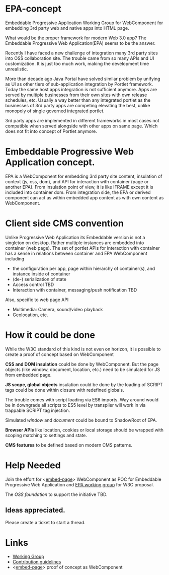 # EPA-concept
Embeddable Progressive Application Working Group for WebComponent for embedding 3rd party web and native apps into HTML page.

What would be the proper framework for modern Web 3.0 app? The Embeddable Progressive Web Application(EPA) seems to be the answer.

Recently I have faced a new challenge of integration many 3rd party sites into OSS collaboration site. The trouble came from so many APIs and UI customization. It is just too much work, making the development time unrealistic.

More than decade ago Java Portal have solved similar problem by unifying as UI as other tiers of sub-application integration by Portlet framework. Today the same host apps integration is not sufficient anymore. Apps are served by multiple businesses from their own sites with own release schedules, etc. Usually a way better than any integrated portlet as the businesses of 3rd party apps are competing elevating the best, unlike monopoly of single governed integrated portlet. 

3rd party apps are implemented in different frameworks in most cases not compatible when served alongside with other apps on same page. Which does not fit into concept of Portlet anymore.

# Embeddable Progressive Web Application concept.
EPA is a WebComponent for embedding 3rd party site content, insulation of context (js, css, dom), and API for interaction with container (page or another EPA). From insulation point of view, it is like IFRAME except it is included into container dom. From integration side, the EPA or derived component can act as within embedded app content as with own content as WebComponent.

# Client side CMS convention
Unlike Progressive Web Application its Embeddable version is not a singleton on desktop. Rather multiple instances are embedded into container (web page).
The set of portlet APIs for interaction with container has a sense in relations between container and EPA WebComponent including
* the configuration per app, page within hierarchy of container(s), and instance inside of container
* (de-) serialization of state
* Access control TBD
* Interaction with container, messaging/push notification TBD

Also, specific to web page API
* Multimedia: Camera, sound/video playback
* Geolocation, etc.

# How it could be done
While the W3C standard of this kind is not even on horizon, it is possible to create a proof of concept based on WebComponent

**CSS and DOM insulation** could be done by WebComponent.  But the page objects (like window, document, location, etc.) need to be simulated for JS from embedded page.

**JS scope, global objects** insulation could be done by the loading of SCRIPT tags could be done within closure with redefined globals.

The trouble comes with script loading via ES6 imports. Way around would be in downgrade all scripts to ES5 level by transpiler will work in via trappable SCRIPT tag injection.

Simulated _window_ and _document_ could be bound to ShadowRoot of EPA.

**Browser APIs** like location, cookies or local storage should be wrapped with scoping matching to settings and state.
 
**CMS features** to be defined based on modern CMS patterns.

# Help Needed
Join the effort for <[embed-page](/EPA-WG/embed-page)> WebComponent as POC for Embeddable Progressive Web Application and [EPA working group](./working-group.md) for W3C proposal.

The _OSS foundation_ to support the initiative TBD. 

## Ideas appreciated. 
Please create a ticket to start a thread.

# Links
* [Working Group](./working-group.md)
* [Contribution guidelines](./CONTRIBUTING.md)
* <[embed-page](https://github.com/EPA-WG/embed-page)> proof of concept as WebComponent

